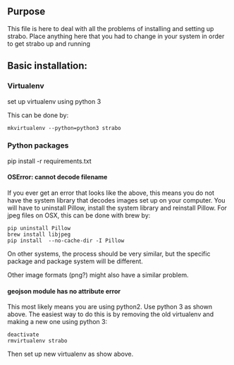 ## Purpose

This file is here to deal with all the problems of installing and setting up strabo. Place anything here that you had to change in your system in order to get strabo up and running


## Basic installation:

### Virtualenv

set up virtualenv using python 3

This can be done by:

    mkvirtualenv --python=python3 strabo

### Python packages

pip install -r requirements.txt

#### OSError: cannot decode filename

If you ever get an error that looks like the above, this means you do not have the system library that decodes images set up on your computer. You will have to uninstall Pillow, install the system library and reinstall Pillow. For jpeg files on OSX, this can be done with brew by:

    pip uninstall Pillow
    brew install libjpeg
    pip install  --no-cache-dir -I Pillow

On other systems, the process should be very similar, but the specific package and package system will be different.

Other image formats (png?) might also have a similar problem.

#### geojson module has no attribute error

This most likely means you are using python2. Use python 3 as shown above. The easiest way to do this is by removing the old virtualenv and making a new one using python 3:

    deactivate
    rmvirtualenv strabo

Then set up new virtualenv as show above.
